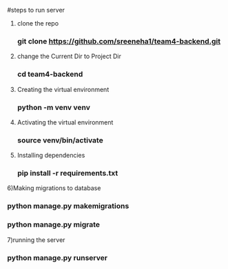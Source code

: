 #steps to run server
1) clone the repo
   ### git clone https://github.com/sreeneha1/team4-backend.git
2) change the Current Dir to Project Dir
   ### cd team4-backend
3) Creating the virtual environment
   ### python -m venv venv
4) Activating the virtual environment
   ### source venv/bin/activate
5) Installing dependencies
   ### pip install -r requirements.txt
6)Making migrations to database
   ### python manage.py makemigrations
   ### python manage.py migrate
7)running the server
   ### python manage.py runserver
